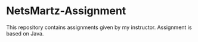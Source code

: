 # NetsMartz-Assignment
This repository contains assignments given by my instructor. Assignment is based on Java.
